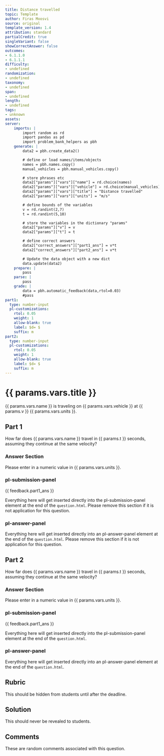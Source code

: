 ```yaml
---
title: Distance travelled
topic: Template
author: Firas Moosvi
source: original
template_version: 1.4
attribution: standard
partialCredit: true
singleVariant: false
showCorrectAnswer: false
outcomes:
- 6.1.1.0
- 6.1.1.1
difficulty:
- undefined
randomization:
- undefined
taxonomy:
- undefined
span:
- undefined
length:
- undefined
tags:
- unknown
assets:
server:
    imports: |
        import random as rd
        import pandas as pd
        import problem_bank_helpers as pbh
    generate: |
        data2 = pbh.create_data2()

        # define or load names/items/objects
        names = pbh.names.copy()
        manual_vehicles = pbh.manual_vehicles.copy()

        # store phrases etc
        data2["params"]["vars"]["name"] = rd.choice(names)
        data2["params"]["vars"]["vehicle"] = rd.choice(manual_vehicles)
        data2["params"]["vars"]["title"] = "Distance travelled"
        data2["params"]["vars"]["units"] = "m/s"

        # define bounds of the variables
        v = rd.randint(2,7)
        t = rd.randint(5,10)

        # store the variables in the dictionary "params"
        data2["params"]["v"] = v
        data2["params"]["t"] = t

        # define correct answers
        data2["correct_answers"]["part1_ans"] = v*t
        data2["correct_answers"]["part2_ans"] = v*t

        # Update the data object with a new dict
        data.update(data2)
    prepare: |
        pass
    parse: |
        pass
    grade: |
        data = pbh.automatic_feedback(data,rtol=0.03)
        #pass
part1:
  type: number-input
  pl-customizations:
    rtol: 0.05
    weight: 1
    allow-blank: true
    label: $d= $
    suffix: m
part2:
  type: number-input
  pl-customizations:
    rtol: 0.05
    weight: 1
    allow-blank: true
    label: $d= $
    suffix: m
---
```

# {{ params.vars.title }}

{{ params.vars.name }} is traveling on {{ params.vars.vehicle }} at {{ params.v }} {{ params.vars.units }}.

## Part 1

How far does {{ params.vars.name }} travel in {{ params.t }} seconds, assuming they continue at the same velocity?

### Answer Section

Please enter in a numeric value in {{ params.vars.units }}.

### pl-submission-panel

{{ feedback.part1_ans }}

Everything here will get inserted directly into the pl-submission-panel element at the end of the `question.html`.
Please remove this section if it is not application for this question.

### pl-answer-panel

Everything here will get inserted directly into an pl-answer-panel element at the end of the `question.html`.
Please remove this section if it is not application for this question.

## Part 2

How far does {{ params.vars.name }} travel in {{ params.t }} seconds, assuming they continue at the same velocity?

### Answer Section

Please enter in a numeric value in {{ params.vars.units }}.

### pl-submission-panel

{{ feedback.part1_ans }}

Everything here will get inserted directly into the pl-submission-panel element at the end of the `question.html`.

### pl-answer-panel

Everything here will get inserted directly into an pl-answer-panel element at the end of the `question.html`.

## Rubric

This should be hidden from students until after the deadline.

## Solution

This should never be revealed to students.

## Comments

These are random comments associated with this question.
